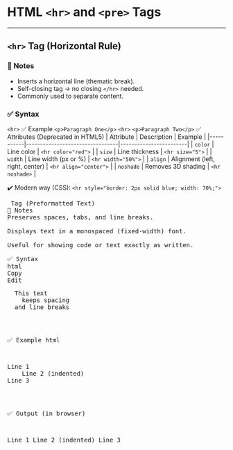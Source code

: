 # HTML `<hr>` and `<pre>` Tags

---

## `<hr>` Tag (Horizontal Rule)

### 📌 Notes
- Inserts a horizontal line (thematic break).
- Self-closing tag → no closing `</hr>` needed.
- Commonly used to separate content.

### ✅ Syntax
`<hr>`
✅ Example
`<p>Paragraph One</p>`
`<hr>`
`<p>Paragraph Two</p>`
✅ Attributes (Deprecated in HTML5)
| Attribute | Description                     | Example                |
|-----------|---------------------------------|------------------------|
| `color`   | Line color                      | `<hr color="red">`     |
| `size`    | Line thickness                  | `<hr size="5">`        |
| `width`   | Line width (px or %)            | `<hr width="50%">`     |
| `align`   | Alignment (left, right, center) | `<hr align="center">`  |
| `noshade` | Removes 3D shading              | `<hr noshade>`         |


✔️ Modern way (CSS):
`<hr style="border: 2px solid blue; width: 70%;">`
<pre> Tag (Preformatted Text)
📌 Notes
Preserves spaces, tabs, and line breaks.

Displays text in a monospaced (fixed-width) font.

Useful for showing code or text exactly as written.

✅ Syntax
html
Copy
Edit
<pre>
  This text
    keeps spacing
  and line breaks
</pre>
✅ Example
html

<pre>
Line 1
    Line 2 (indented)
Line 3
</pre>
✅ Output (in browser)

Line 1
    Line 2 (indented)
Line 3